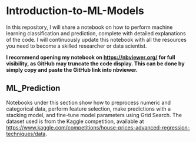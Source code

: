 # Introduction-to-ML-Models
In this repository, I will share a notebook on how to perform machine learning classification and prediction, complete with detailed explanations of the code. I will continuously update this notebook with all the resources you need to become a skilled researcher or data scientist.

**I recommend opening my notebook on https://nbviewer.org/ for full visibility, as GitHub may truncate the code display. This can be done by simply copy and paste the GitHub link into nbviewer.**

## ML_Prediction
Notebooks under this section show how to preprocess numeric and categorical data, perform feature selection, make predictions with a stacking model, and fine-tune model parameters using Grid Search. The dataset used is from the Kaggle competition, available at https://www.kaggle.com/competitions/house-prices-advanced-regression-techniques/data.

